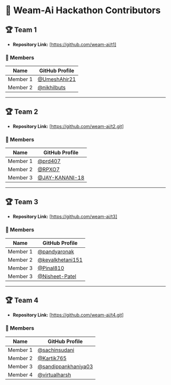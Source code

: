 # 🚀 Weam-Ai Hackathon Contributors

## 🏆 Team 1

- **Repository Link:** [https://github.com/weam-ai/t1]

### 👥 Members
| Name | GitHub Profile |
|------|----------------|
| Member 1 | [@UmeshAhir21](https://github.com/UmeshAhir21) |
| Member 2 | [@nikhilbuts](https://github.com/nikhilbuts)
---

## 🏆 Team 2

- **Repository Link:** [https://github.com/weam-ai/t2.git]

### 👥 Members
| Name | GitHub Profile |
|------|----------------|
| Member 1 | [@prd407](https://github.com/prd407) |
| Member 2 | [@RPXO7](https://github.com/RPXO7) |
| Member 3 | [@JAY-KANANI-18](https://github.com/JAY-KANANI-18) |

---

## 🏆 Team 3

- **Repository Link:** [https://github.com/weam-ai/t3]

### 👥 Members
| Name | GitHub Profile |
|------|----------------|
| Member 1 | [@pandyaronak](https://github.com/pandyaronak) |
| Member 2 | [@kevalkhetani151](https://github.com/kevalkhetani151) |
| Member 3 | [@Pinal810](https://github.com/Pinal810) |
| Member 3 | [@Nisheet-Patel](https://github.com/Nisheet-Patel) |


---

## 🏆 Team 4

- **Repository Link:** [https://github.com/weam-ai/t4.git]

### 👥 Members
| Name | GitHub Profile |
|------|----------------|
| Member 1 | [@sachinsudani](https://github.com/sachinsudani) |
| Member 2 | [@Kartik765](https://github.com/Kartik765) |
| Member 3 | [@sandippankhaniya03](https://github.com/sandippankhaniya03) |
| Member 4 | [@virtualharsh](https://github.com/virtualharsh) |



